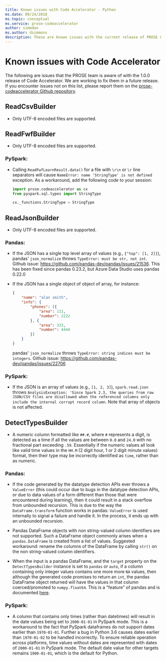 ```yaml
---
title: Known issues with Code Accelerator - Python
ms.date: 09/24/2018
ms.topic: conceptual
ms.service: prose-codeaccelerator
author: simmdan
ms.author: dsimmons
description: These are known issues with the current release of PROSE Code Accelerator for Python.
---
```


# Known issues with Code Accelerator
The following are issues that the PROSE team is aware of with the 1.0.0 release of Code Accelerator.  We are
working to fix them in a future release.  If you encounter issues not on this list, please report them on the
[prose-codeaccelerator Github repository](https://github.com/Microsoft/prose-codeaccelerator/issues).

## ReadCsvBuilder
- Only UTF-8 encoded files are supported.
  
## ReadFwfBuilder
- Only UTF-8 encoded files are supported.

### PySpark:
- Calling `ReadFwfLearnResult.data()` for a file with `\r\n` or `\r` line separators will cause `NameError: name
  'StringType' is not defined` exception.  As a workaround, add the following code to your session:
  ```python
  import prose.codeaccelerator as cx
  from pyspark.sql.types import StringType

  cx._functions.StringType = StringType
  ```

  
## ReadJsonBuilder
- Only UTF-8 encoded files are supported.

### Pandas:
- If the JSON has a single top level array of values (e.g., `{"top": [1, 2]}`), pandas' `json_normalize` throws
  `TypeError: must be str, not int`. Github issue: https://github.com/pandas-dev/pandas/issues/21536. This has been
  fixed since pandas 0.23.2, but Azure Data Studio uses pandas 0.22.0

- If the JSON has a single object of object of array, for instance:

  ```json
  {
      "name": "alan smith",
      "info": {
          "phones": [{
              "area": 111,
              "number": 2222
          }, {
              "area": 333,
              "number": 4444
          }]
      }
  }
  ```
  pandas' `json_normalize` throws `TypeError: string indices must be integers`. Github issue:
  https://github.com/pandas-dev/pandas/issues/22706

### PySpark:
- If the JSON is an array of values (e.g., `[1, 2, 3]`), `spark.read.json` throws `AnalysisException: 'Since Spark 2.3, the
  queries from raw JSON/CSV files are disallowed when the referenced columns only include the internal corrupt record
  column`. Note that array of objects is not affected.

## DetectTypesBuilder
- A numeric column formatted like `##.#`, where `#` represents a digit, is detected as a time if all the values are
  between `0.0` and `24.0` with no fractional part exceeding `.59`. Essentially if the numeric values all look like
  valid time values in the `HH.M` (2 digit hour, 1 or 2 digit minute values) format, then their type may be incorrectly
  identified as `time`, rather than as numeric.

### Pandas:
- If the code generated by the datatype detection APIs ever throws a `ValueError` (this could occur due to bugs in the
  datatype detection APIs, or due to data values of a form different than those that were encountered during learning),
  then it could result in a stack overflow from unbounded recursion. This is due to the way the `DataFrame.transform`
  function works in pandas: `ValueError` is used internally to signal a failure and handle it. In the process, it ends
  up with an unbounded recursion.

- Pandas DataFrame objects with non string-valued column identifiers are not supported. Such a DataFrame object commonly
  arises when a `pandas.DataFrame` is created from a list of values. Suggested workaround: rename the columns of the
  DataFrame by calling `str()` on the non string-valued column identifiers.

- When the input is a pandas DataFrame, and the `target` property on the `DetectTypesBuilder` instance is set to
  `pandas` or `auto`, if a column containing only integer values contains one more more `NA` values, then although the
  generated code promises to return an `int`, the pandas DataFrame object returned will have the values in that column
  coerced/promoted to `numpy.float64`. This is a "feature" of pandas and is documented
  [here](https://pandas.pydata.org/pandas-docs/stable/gotchas.html#nan-integer-na-values-and-na-type-promotions).

### PySpark:
- A column that contains only times (rather than datetimes) will result in the date values being set to `2000-01-01` in
  PySpark mode. This is a workaround to the fact that PySpark dataframes do not support dates earlier than `1970-01-01`.
  Further a bug in Python 3.6 causes dates earlier than `1970-01-02` to be handled incorrectly. To ensure reliable
  operation across platforms, time values without dates are represented with dates of `2000-01-01` in PySpark mode. The
  default date value for other targets remains `1900-01-01`, which is the default for Python.

